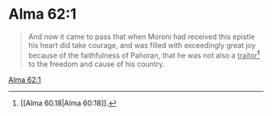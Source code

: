 # Alma 62:1

> And now it came to pass that when Moroni had received this epistle his heart did take courage, and was filled with exceedingly great joy because of the faithfulness of Pahoran, that he was not also a <u>traitor</u>[^a] to the freedom and cause of his country.

[Alma 62:1](https://www.churchofjesuschrist.org/study/scriptures/bofm/alma/62?lang=eng&id=p1#p1)


[^a]: [[Alma 60.18|Alma 60:18]].  
